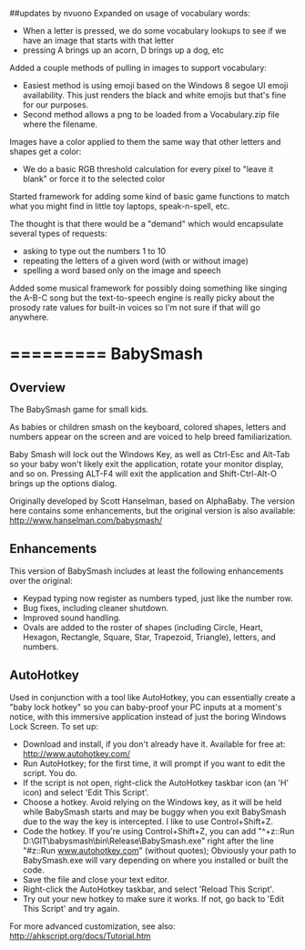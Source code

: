 ##updates by nvuono
Expanded on usage of vocabulary words:
* When a letter is pressed, we do some vocabulary lookups to see if we have an image that starts with that letter
* pressing A brings up an acorn, D brings up a dog, etc

Added a couple methods of pulling in images to support vocabulary:
* Easiest method is using emoji based on the Windows 8 segoe UI emoji availability. This just renders the black and white emojis but that's fine for our purposes.
* Second method allows a png to be loaded from a Vocabulary.zip file where the filename. 

Images have a color applied to them the same way that other letters and shapes get a color:
* We do a basic RGB threshold calculation for every pixel to "leave it blank" or force it to the selected color

Started framework for adding some kind of basic game functions to match what you might find in little toy laptops, speak-n-spell, etc.

The thought is that there would be a "demand" which would encapsulate several types of requests:
 * asking to type out the numbers 1 to 10
 * repeating the letters of a given word (with or without image)
 * spelling a word based only on the image and speech

 Added some musical framework for possibly doing something like singing the A-B-C song but the text-to-speech engine is really picky about the prosody rate values for built-in voices so I'm not sure if that will go anywhere.
 
=========
BabySmash
=========

## Overview
The BabySmash game for small kids.  

As babies or children smash on the keyboard, colored shapes, letters and numbers appear on the screen and are voiced to help breed familiarization.

Baby Smash will lock out the Windows Key, as well as Ctrl-Esc and Alt-Tab so your baby won't likely exit the application, rotate your monitor display, and so on. Pressing ALT-F4 will exit the application and Shift-Ctrl-Alt-O brings up the options dialog.

Originally developed by Scott Hanselman, based on AlphaBaby. The version here contains some enhancements, but the original version is also available: http://www.hanselman.com/babysmash/

## Enhancements
This version of BabySmash includes at least the following enhancements over the original:
* Keypad typing now register as numbers typed, just like the number row.
* Bug fixes, including cleaner shutdown.
* Improved sound handling.
* Ovals are added to the roster of shapes (including Circle, Heart, Hexagon, Rectangle, Square, Star, Trapezoid, Triangle), letters, and numbers.

## AutoHotkey
Used in conjunction with a tool like AutoHotkey, you can essentially create a "baby lock hotkey" so you can baby-proof your PC inputs at a moment's notice, with this immersive application instead of just the boring Windows Lock Screen.  To set up:
* Download and install, if you don't already have it. Available for free at: http://www.autohotkey.com/
* Run AutoHotkey; for the first time, it will prompt if you want to edit the script. You do.
* If the script is not open, right-click the AutoHotkey taskbar icon (an 'H' icon) and select 'Edit This Script'.
* Choose a hotkey. Avoid relying on the Windows key, as it will be held while BabySmash starts and may be buggy when you exit BabySmash due to the way the key is intercepted. I like to use Control+Shift+Z.
* Code the hotkey. If you're using Control+Shift+Z, you can add "^+z::Run D:\GIT\babysmash\bin\Release\BabySmash.exe" right after the line "#z::Run www.autohotkey.com" (without quotes); Obviously your path to BabySmash.exe will vary depending on where you installed or built the code.
* Save the file and close your text editor.
* Right-click the AutoHotkey taskbar, and select 'Reload This Script'.
* Try out your new hotkey to make sure it works.  If not, go back to 'Edit This Script' and try again.

For more advanced customization, see also: http://ahkscript.org/docs/Tutorial.htm

